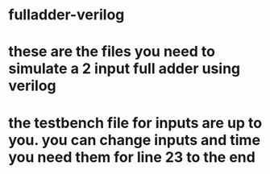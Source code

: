 # fulladder-verilog
# these are the files you need to simulate a 2 input full adder using verilog
# the testbench file for inputs  are up to you. you can change inputs and time you need them for line 23 to the end

